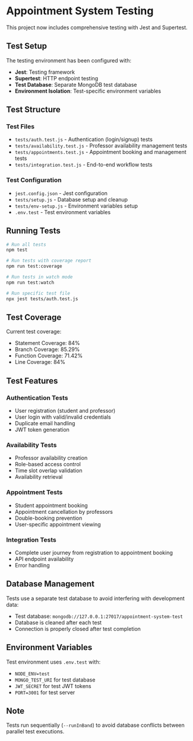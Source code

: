 # Appointment System Testing

This project now includes comprehensive testing with Jest and Supertest.

## Test Setup

The testing environment has been configured with:

- **Jest**: Testing framework
- **Supertest**: HTTP endpoint testing
- **Test Database**: Separate MongoDB test database
- **Environment Isolation**: Test-specific environment variables

## Test Structure

### Test Files

- `tests/auth.test.js` - Authentication (login/signup) tests
- `tests/availability.test.js` - Professor availability management tests
- `tests/appointments.test.js` - Appointment booking and management tests
- `tests/integration.test.js` - End-to-end workflow tests

### Test Configuration

- `jest.config.json` - Jest configuration
- `tests/setup.js` - Database setup and cleanup
- `tests/env-setup.js` - Environment variables setup
- `.env.test` - Test environment variables

## Running Tests

```bash
# Run all tests
npm test

# Run tests with coverage report
npm run test:coverage

# Run tests in watch mode
npm run test:watch

# Run specific test file
npx jest tests/auth.test.js
```

## Test Coverage

Current test coverage:
- Statement Coverage: 84%
- Branch Coverage: 85.29%
- Function Coverage: 71.42%
- Line Coverage: 84%

## Test Features

### Authentication Tests
- User registration (student and professor)
- User login with valid/invalid credentials
- Duplicate email handling
- JWT token generation

### Availability Tests
- Professor availability creation
- Role-based access control
- Time slot overlap validation
- Availability retrieval

### Appointment Tests
- Student appointment booking
- Appointment cancellation by professors
- Double-booking prevention
- User-specific appointment viewing

### Integration Tests
- Complete user journey from registration to appointment booking
- API endpoint availability
- Error handling

## Database Management

Tests use a separate test database to avoid interfering with development data:
- Test database: `mongodb://127.0.0.1:27017/appointment-system-test`
- Database is cleaned after each test
- Connection is properly closed after test completion

## Environment Variables

Test environment uses `.env.test` with:
- `NODE_ENV=test`
- `MONGO_TEST_URI` for test database
- `JWT_SECRET` for test JWT tokens
- `PORT=3001` for test server

## Note

Tests run sequentially (`--runInBand`) to avoid database conflicts between parallel test executions.

